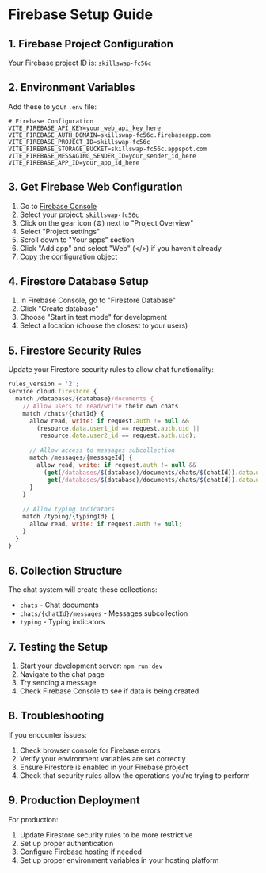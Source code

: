 # Firebase Setup Guide

## 1. Firebase Project Configuration

Your Firebase project ID is: `skillswap-fc56c`

## 2. Environment Variables

Add these to your `.env` file:

```env
# Firebase Configuration
VITE_FIREBASE_API_KEY=your_web_api_key_here
VITE_FIREBASE_AUTH_DOMAIN=skillswap-fc56c.firebaseapp.com
VITE_FIREBASE_PROJECT_ID=skillswap-fc56c
VITE_FIREBASE_STORAGE_BUCKET=skillswap-fc56c.appspot.com
VITE_FIREBASE_MESSAGING_SENDER_ID=your_sender_id_here
VITE_FIREBASE_APP_ID=your_app_id_here
```

## 3. Get Firebase Web Configuration

1. Go to [Firebase Console](https://console.firebase.google.com/)
2. Select your project: `skillswap-fc56c`
3. Click on the gear icon (⚙️) next to "Project Overview"
4. Select "Project settings"
5. Scroll down to "Your apps" section
6. Click "Add app" and select "Web" (</>) if you haven't already
7. Copy the configuration object

## 4. Firestore Database Setup

1. In Firebase Console, go to "Firestore Database"
2. Click "Create database"
3. Choose "Start in test mode" for development
4. Select a location (choose the closest to your users)

## 5. Firestore Security Rules

Update your Firestore security rules to allow chat functionality:

```javascript
rules_version = '2';
service cloud.firestore {
  match /databases/{database}/documents {
    // Allow users to read/write their own chats
    match /chats/{chatId} {
      allow read, write: if request.auth != null && 
        (resource.data.user1_id == request.auth.uid || 
         resource.data.user2_id == request.auth.uid);
      
      // Allow access to messages subcollection
      match /messages/{messageId} {
        allow read, write: if request.auth != null && 
          (get(/databases/$(database)/documents/chats/$(chatId)).data.user1_id == request.auth.uid || 
           get(/databases/$(database)/documents/chats/$(chatId)).data.user2_id == request.auth.uid);
      }
    }
    
    // Allow typing indicators
    match /typing/{typingId} {
      allow read, write: if request.auth != null;
    }
  }
}
```

## 6. Collection Structure

The chat system will create these collections:

- `chats` - Chat documents
- `chats/{chatId}/messages` - Messages subcollection
- `typing` - Typing indicators

## 7. Testing the Setup

1. Start your development server: `npm run dev`
2. Navigate to the chat page
3. Try sending a message
4. Check Firebase Console to see if data is being created

## 8. Troubleshooting

If you encounter issues:

1. Check browser console for Firebase errors
2. Verify your environment variables are set correctly
3. Ensure Firestore is enabled in your Firebase project
4. Check that security rules allow the operations you're trying to perform

## 9. Production Deployment

For production:

1. Update Firestore security rules to be more restrictive
2. Set up proper authentication
3. Configure Firebase hosting if needed
4. Set up proper environment variables in your hosting platform
